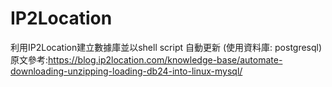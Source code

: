 # IP2Location
利用IP2Location建立數據庫並以shell script 自動更新 (使用資料庫: postgresql)
原文參考:https://blog.ip2location.com/knowledge-base/automate-downloading-unzipping-loading-db24-into-linux-mysql/
